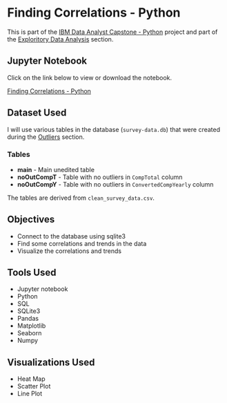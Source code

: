# Finding Correlations - Python

<p>This is part of the <a href = 'https://github.com/FaiLuReH3Ro/ibm-da-capstone-py'>IBM Data Analyst Capstone - Python</a> project and part of the <a href = 'https://github.com/FaiLuReH3Ro/ibm-da-capstone-py?tab=readme-ov-file#exploratory-data'>Exploritory Data Analysis</a> section.</p>

## Jupyter Notebook

Click on the link below to view or download the notebook.

[Finding Correlations - Python](https://github.com/FaiLuReH3Ro/correlations-py/blob/main/Finding_Correlations.ipynb)

## Dataset Used

I will use various tables in the database (`survey-data.db`) that were created during the [Outliers](https://github.com/FaiLuReH3Ro/outliers-py) section.

### Tables

* __main__ - Main unedited table
* __noOutCompT__ - Table with no outliers in `CompTotal` column
* __noOutCompY__ - Table with no outliers in `ConvertedCompYearly` column

The tables are derived from `clean_survey_data.csv`.

## Objectives

* Connect to the database using sqlite3
* Find some correlations and trends in the data
* Visualize the correlations and trends

## Tools Used

* Jupyter notebook
* Python
* SQL
* SQLite3
* Pandas
* Matplotlib
* Seaborn
* Numpy

## Visualizations Used

* Heat Map
* Scatter Plot
* Line Plot

